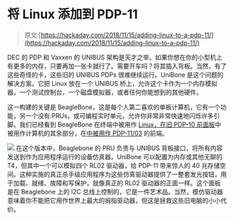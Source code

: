 # 将 Linux 添加到 PDP-11

> 原文:[https://hackaday.com/2018/11/15/adding-linux-to-a-pdp-11/](https://hackaday.com/2018/11/15/adding-linux-to-a-pdp-11/)

DEC 的 PDP 和 Vaxxen 的 UNIBUS 架构是天才之举。如果你想在你的小型机上有更多的内存，只要再加一张卡就行了。需要开车吗？将其插入背板。当然，有了这些奇怪的卡，这些旧的 UNIBUS PDPs 很难继续运行。UniBone 是这个问题的解决方案。它把 Linux 放在一个 UNIBUS 桥上，允许这个卡作为一个内存模拟器，一个测试控制台，一个磁盘模拟器，或者任何你能想到的其他硬件。

这一构建的关键是 BeagleBone，这是每个人第二喜欢的单板计算机，它有一个功能，另一个没有:PRUs，或可编程实时单元，允许你非常非常快速地闪烁许多引脚。我们已经看到 BeagleBone 在终端中被用作 [Linux，在](https://hackaday.com/2012/03/07/vintage-vt100-terminal-computing-with-a-beaglebone/)[旧 PDP-10 前面板](https://hackaday.com/2014/10/28/restoring-a-pdp-10-console-panel/)中被用作计算机的其余部分，在[中被用作 PDP-11/03](https://hackaday.com/2017/04/26/a-modern-day-pdp-11-front-end/) 的前端。

[![](../Images/0b5d2939ba1ad147ec69596efb0ddf1e.png)](https://hackaday.com/wp-content/uploads/2018/11/rl02-panel-tilted.jpg) 在这个版本中，Beaglebone 的 PRU 负责与 UNIBUS 背板接口，将所有内容发送到作为应用程序运行的设备仿真器。UniBone 可以配置为内存或其他无聊的 T4，但其中一个可以模拟四个 RL02 驱动器，给 PDP-11 带来惊人的 40 兆存储空间。这种实施的真正杀手级应用程序为这些仿真驱动器提供了一整套发光按钮，用于加载、就绪、故障和写保护，就像真正的 RL02 驱动器的正面一样。这个面板是在 Beaglebone 上的 I2C 总线上控制的，它是一件艺术品。当然，模仿驱动器意味着你不能把它用作世界上最大的拇指驱动器，但这是拯救这些旧电脑的小小代价。